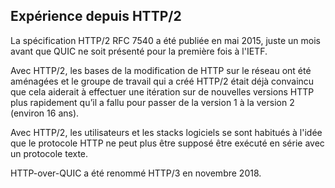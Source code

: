 ## Expérience depuis HTTP/2

La spécification HTTP/2 RFC 7540 a été publiée en mai 2015, juste un mois avant que
QUIC ne soit présenté pour la première fois à l'IETF.

Avec HTTP/2, les bases de la modification de HTTP sur le réseau ont été aménagées
et le groupe de travail qui a créé HTTP/2 était déjà convaincu que cela aiderait à
effectuer une itération sur de nouvelles versions HTTP plus rapidement qu’il a
fallu pour passer de la version 1 à la version 2 (environ 16 ans).

Avec HTTP/2, les utilisateurs et les stacks logiciels se sont habitués à l'idée que
le protocole HTTP ne peut plus être supposé être exécuté en série avec un protocole
texte.

HTTP-over-QUIC a été renommé HTTP/3 en novembre 2018.
